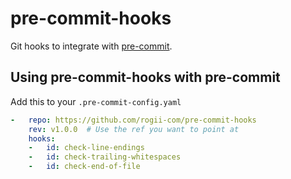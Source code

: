 # pre-commit-hooks
Git hooks to integrate with [pre-commit](http://pre-commit.com).

## Using pre-commit-hooks with pre-commit

Add this to your `.pre-commit-config.yaml`

```yaml
-   repo: https://github.com/rogii-com/pre-commit-hooks
    rev: v1.0.0  # Use the ref you want to point at
    hooks:
    -   id: check-line-endings
    -   id: check-trailing-whitespaces
    -   id: check-end-of-file
```
